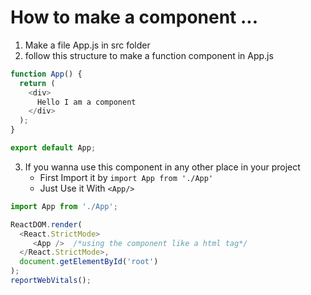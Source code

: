 # How to make a component ... 
1. Make a file App.js in src folder
2. follow this structure to make a function component in App.js
```js
function App() {
  return (
    <div>
      Hello I am a component
    </div>
  );
}

export default App;
```
3. If you wanna use this component in any other place in your project
   * First Import it by `import App from './App'`
   * Just Use it With `<App/>`
```js
import App from './App';

ReactDOM.render(
  <React.StrictMode>
     <App />  /*using the component like a html tag*/
  </React.StrictMode>,
  document.getElementById('root')
);
reportWebVitals();
```
